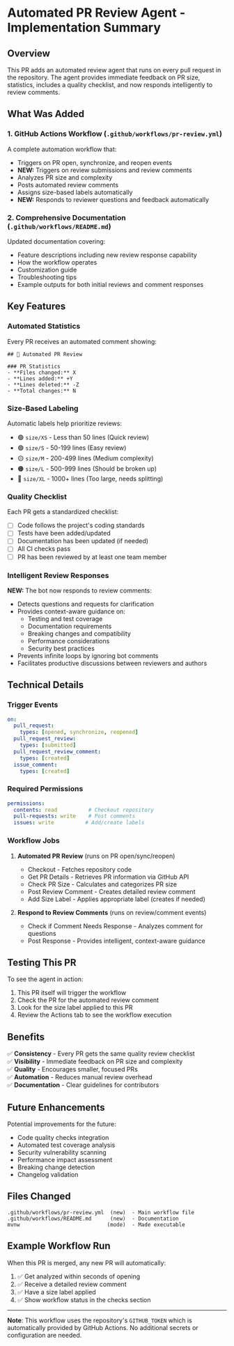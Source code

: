 # Automated PR Review Agent - Implementation Summary

## Overview
This PR adds an automated review agent that runs on every pull request in the repository. The agent provides immediate feedback on PR size, statistics, includes a quality checklist, and now responds intelligently to review comments.

## What Was Added

### 1. GitHub Actions Workflow (`.github/workflows/pr-review.yml`)
A complete automation workflow that:
- Triggers on PR open, synchronize, and reopen events
- **NEW:** Triggers on review submissions and review comments
- Analyzes PR size and complexity
- Posts automated review comments
- Assigns size-based labels automatically
- **NEW:** Responds to reviewer questions and feedback automatically

### 2. Comprehensive Documentation (`.github/workflows/README.md`)
Updated documentation covering:
- Feature descriptions including new review response capability
- How the workflow operates
- Customization guide
- Troubleshooting tips
- Example outputs for both initial reviews and comment responses

## Key Features

### Automated Statistics
Every PR receives an automated comment showing:
```
## 🤖 Automated PR Review

### PR Statistics
- **Files changed:** X
- **Lines added:** +Y
- **Lines deleted:** -Z
- **Total changes:** N
```

### Size-Based Labeling
Automatic labels help prioritize reviews:
- 🟢 `size/XS` - Less than 50 lines (Quick review)
- 🟢 `size/S` - 50-199 lines (Easy review)
- 🟡 `size/M` - 200-499 lines (Medium complexity)
- 🟠 `size/L` - 500-999 lines (Should be broken up)
- 🔴 `size/XL` - 1000+ lines (Too large, needs splitting)

### Quality Checklist
Each PR gets a standardized checklist:
- [ ] Code follows the project's coding standards
- [ ] Tests have been added/updated
- [ ] Documentation has been updated (if needed)
- [ ] All CI checks pass
- [ ] PR has been reviewed by at least one team member

### Intelligent Review Responses
**NEW:** The bot now responds to review comments:
- Detects questions and requests for clarification
- Provides context-aware guidance on:
  - Testing and test coverage
  - Documentation requirements
  - Breaking changes and compatibility
  - Performance considerations
  - Security best practices
- Prevents infinite loops by ignoring bot comments
- Facilitates productive discussions between reviewers and authors

## Technical Details

### Trigger Events
```yaml
on:
  pull_request:
    types: [opened, synchronize, reopened]
  pull_request_review:
    types: [submitted]
  pull_request_review_comment:
    types: [created]
  issue_comment:
    types: [created]
```

### Required Permissions
```yaml
permissions:
  contents: read          # Checkout repository
  pull-requests: write    # Post comments
  issues: write          # Add/create labels
```

### Workflow Jobs
1. **Automated PR Review** (runs on PR open/sync/reopen)
   - Checkout - Fetches repository code
   - Get PR Details - Retrieves PR information via GitHub API
   - Check PR Size - Calculates and categorizes PR size
   - Post Review Comment - Creates detailed review comment
   - Add Size Label - Applies appropriate label (creates if needed)

2. **Respond to Review Comments** (runs on review/comment events)
   - Check if Comment Needs Response - Analyzes comment for questions
   - Post Response - Provides intelligent, context-aware guidance

## Testing This PR

To see the agent in action:
1. This PR itself will trigger the workflow
2. Check the PR for the automated review comment
3. Look for the size label applied to this PR
4. Review the Actions tab to see the workflow execution

## Benefits

✅ **Consistency** - Every PR gets the same quality review checklist  
✅ **Visibility** - Immediate feedback on PR size and complexity  
✅ **Quality** - Encourages smaller, focused PRs  
✅ **Automation** - Reduces manual review overhead  
✅ **Documentation** - Clear guidelines for contributors  

## Future Enhancements

Potential improvements for the future:
- Code quality checks integration
- Automated test coverage analysis
- Security vulnerability scanning
- Performance impact assessment
- Breaking change detection
- Changelog validation

## Files Changed
```
.github/workflows/pr-review.yml  (new)  - Main workflow file
.github/workflows/README.md      (new)  - Documentation
mvnw                            (mode)  - Made executable
```

## Example Workflow Run

When this PR is merged, any new PR will automatically:
1. ✅ Get analyzed within seconds of opening
2. ✅ Receive a detailed review comment
3. ✅ Have a size label applied
4. ✅ Show workflow status in the checks section

---

**Note**: This workflow uses the repository's `GITHUB_TOKEN` which is automatically provided by GitHub Actions. No additional secrets or configuration are needed.

